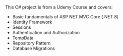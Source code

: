 This C# project is from a Udemy Course and covers: 
 - Basic fundamentals of ASP NET MVC Core (.NET 8)
 - Identity Framework
 - Sessions
 - Authentication and Authorization
 - TempData
 - Repository Pattern
 - Database Migrations

